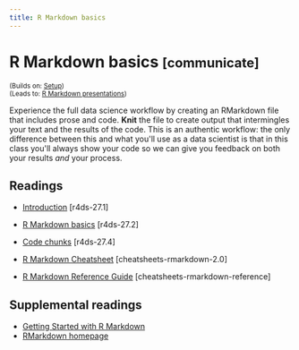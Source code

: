 ```yaml
---
title: R Markdown basics
---
```


<!-- Generated automatically from rmarkdown-basics.yml. Do not edit by hand -->

# R Markdown basics <small class='communicate'>[communicate]</small>
<small>(Builds on: [Setup](setup.md))</small>  
<small>(Leads to: [R Markdown presentations](rmarkdown-formats.md))</small>

Experience the full data science workflow by creating an RMarkdown file that
includes prose and code. __Knit__ the file to create output that intermingles
your text and the results of the code. This is an authentic workflow: the only
difference between this and what you'll use as a data scientist is that in
this class you'll always show your code so we can give you feedback on both
your results _and_ your process.

## Readings

  * [Introduction](http://r4ds.had.co.nz/r-markdown.html#introduction-18) [r4ds-27.1]

  * [R Markdown basics](http://r4ds.had.co.nz/r-markdown.html#r-markdown-basics) [r4ds-27.2]

  * [Code chunks](http://r4ds.had.co.nz/r-markdown.html#code-chunks) [r4ds-27.4]

  * [R Markdown Cheatsheet](https://github.com/rstudio/cheatsheets/blob/master/rmarkdown-2.0.pdf) [cheatsheets-rmarkdown-2.0]

  * [R Markdown Reference Guide](https://www.rstudio.com/wp-content/uploads/2015/03/rmarkdown-reference.pdf) [cheatsheets-rmarkdown-reference]


## Supplemental readings

* [Getting Started with R Markdown](supplements.html#grolemund-rmarkdown)
* [RMarkdown homepage](supplements.html#rmarkdown)

